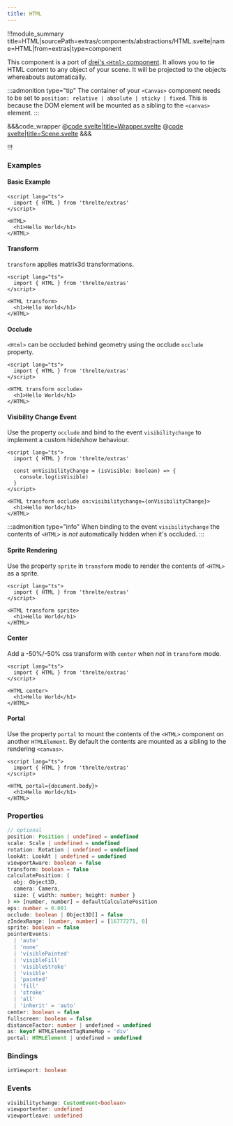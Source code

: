 ```yaml
---
title: HTML
---
```


<script lang="ts">
import Wrapper from '$examples/extras/html/Wrapper.svelte'
</script>

!!!module_summary title=HTML|sourcePath=extras/components/abstractions/HTML.svelte|name=HTML|from=extras|type=component

This component is a port of [drei's `<Html>` component](https://github.com/pmndrs/drei#html). It allows you to tie HTML content to any object of your scene. It will be projected to the objects whereabouts automatically.

:::admonition type="tip"
The container of your `<Canvas>` component needs to be set to `position: relative | absolute | sticky | fixed`. This is because the DOM element will be mounted as a sibling to the `<canvas>` element.
:::

<ExampleWrapper>
  <Wrapper />
</ExampleWrapper>

&&&code_wrapper
@[code svelte|title=Wrapper.svelte](../../examples/extras/html/Wrapper.svelte)
@[code svelte|title=Scene.svelte](../../examples/extras/html/Scene.svelte)
&&&

!!!

### Examples

#### Basic Example

```svelte
<script lang="ts">
  import { HTML } from 'threlte/extras'
</script>

<HTML>
  <h1>Hello World</h1>
</HTML>
```

#### Transform

`transform` applies matrix3d transformations.

```svelte
<script lang="ts">
  import { HTML } from 'threlte/extras'
</script>

<HTML transform>
  <h1>Hello World</h1>
</HTML>
```

#### Occlude

`<Html>` can be occluded behind geometry using the occlude `occlude` property.

```svelte
<script lang="ts">
  import { HTML } from 'threlte/extras'
</script>

<HTML transform occlude>
  <h1>Hello World</h1>
</HTML>
```

#### Visibility Change Event

Use the property `occlude` and bind to the event `visibilitychange` to implement a custom hide/show behaviour.

```svelte
<script lang="ts">
  import { HTML } from 'threlte/extras'

  const onVisibilityChange = (isVisible: boolean) => {
    console.log(isVisible)
  }
</script>

<HTML transform occlude on:visibilitychange={onVisibilityChange}>
  <h1>Hello World</h1>
</HTML>
```

:::admonition type="info"
When binding to the event `visibilitychange` the contents of `<HTML>` is _not_ automatically hidden when it's occluded.
:::

#### Sprite Rendering

Use the property `sprite` in `transform` mode to render the contents of `<HTML>` as a sprite.

```svelte
<script lang="ts">
  import { HTML } from 'threlte/extras'
</script>

<HTML transform sprite>
  <h1>Hello World</h1>
</HTML>
```

#### Center

Add a -50%/-50% css transform with `center` when _not_ in `transform` mode.

```svelte
<script lang="ts">
  import { HTML } from 'threlte/extras'
</script>

<HTML center>
  <h1>Hello World</h1>
</HTML>
```

#### Portal

Use the property `portal` to mount the contents of the `<HTML>` component on another `HTMLElement`.
By default the contents are mounted as a sibling to the rendering `<canvas>`.

```svelte
<script lang="ts">
  import { HTML } from 'threlte/extras'
</script>

<HTML portal={document.body}>
  <h1>Hello World</h1>
</HTML>
```

### Properties

```ts
// optional
position: Position | undefined = undefined
scale: Scale | undefined = undefined
rotation: Rotation | undefined = undefined
lookAt: LookAt | undefined = undefined
viewportAware: boolean = false
transform: boolean = false
calculatePosition: (
  obj: Object3D,
  camera: Camera,
  size: { width: number; height: number }
) => [number, number] = defaultCalculatePosition
eps: number = 0.001
occlude: boolean | Object3D[] = false
zIndexRange: [number, number] = [16777271, 0]
sprite: boolean = false
pointerEvents:
  | 'auto'
  | 'none'
  | 'visiblePainted'
  | 'visibleFill'
  | 'visibleStroke'
  | 'visible'
  | 'painted'
  | 'fill'
  | 'stroke'
  | 'all'
  | 'inherit' = 'auto'
center: boolean = false
fullscreen: boolean = false
distanceFactor: number | undefined = undefined
as: keyof HTMLElementTagNameMap = 'div'
portal: HTMLElement | undefined = undefined
```

### Bindings

```ts
inViewport: boolean
```

### Events

```ts
visibilitychange: CustomEvent<boolean>
viewportenter: undefined
viewportleave: undefined
```
